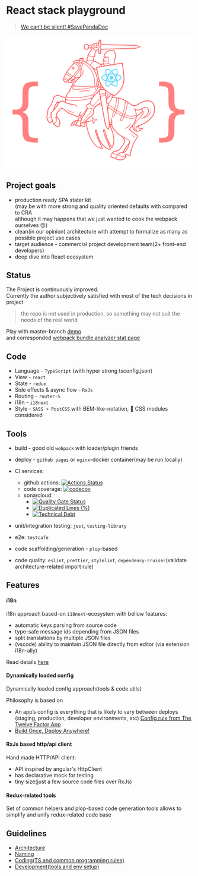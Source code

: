 # React stack playground

> [ We can’t be silent! #SavePandaDoc](https://savebelarusit.org/en/)

<img src="src/assets/big-logo.svg">

## Project goals

-   production ready SPA stater kit<br>
    (may be with more strong and quality oriented defaults with compared to CRA<br>
    although it may happens that we just wanted to cook the webpack ourselves 🙃)
-   clean(in our opinion) architecture with attempt to formalize as many as possible project use cases
-   target audience - commercial project development team(2+ front-end developers)
-   deep dive into React ecosystem

## Status

The Project is continuously improved.<br>
Currently the author subjectively satisfied with most of the tech decisions in project<br>

> the repo is not used in production, so something may not suit the needs of the real world

Play with master-branch [demo](https://rodmax.github.io/react-playground/#/)<br>
and corresponded [webpack bundle analyzer stat page](https://rodmax.github.io/react-playground/assets/bundles-report.html)

## Code

-   Language - `TypeScript` (with hyper strong tsconfig.json)
-   View - `react`
-   State - `redux`
-   Side effects & async flow - `RxJs`
-   Routing - `router-5`
-   i18n - `i18next`
-   Style - `SASS + PostCSS` with BEM-like-notation, 🤔 CSS modules considered

## Tools

-   build - good old `webpack` with loader/plugin friends
-   deploy - `github pages` or `nginx`-docker container(may be run locally)
-   CI services:

    -   github actions: [![Actions Status](https://github.com/rodmax/react-playground/workflows/ci/badge.svg)](https://github.com/rodmax/react-playground/actions)
    -   code coverage: [![codecov](https://codecov.io/gh/rodmax/react-playground/branch/master/graph/badge.svg)](https://codecov.io/gh/rodmax/react-playground)
    -   sonarcloud:
        -   [![Quality Gate Status](https://sonarcloud.io/api/project_badges/measure?project=rodmax_react-playground&metric=alert_status)](https://sonarcloud.io/dashboard?id=rodmax_react-playground)
        -   [![Duplicated Lines (%)](https://sonarcloud.io/api/project_badges/measure?project=rodmax_react-playground&metric=duplicated_lines_density)](https://sonarcloud.io/dashboard?id=rodmax_react-playground)
        -   [![Technical Debt](https://sonarcloud.io/api/project_badges/measure?project=rodmax_react-playground&metric=sqale_index)](https://sonarcloud.io/dashboard?id=rodmax_react-playground)

-   unit/integration testing: `jest`, `testing-library`
-   e2e: `testcafe`
-   code scaffolding/generation - `plop`-based
-   code quality: `eslint`, `prettier`, `stylelint`, `dependency-cruiser`(validate architecture-related import rule)

## Features

#### i18n

i18n approach based-on `i18next`-ecosystem with bellow features:

-   automatic keys parsing from source code
-   type-safe message ids depending from JSON files
-   split translations by multiple JSON files
-   (vscode) ability to maintain JSON file directly from editor (via extension i18n-ally)

Read details [here](./docs/i18n.md)

#### Dynamically loaded config

Dynamically loaded config approach(tools & code utils)

Philosophy is based on

-   An app’s config is everything that is likely to vary between deploys (staging, production, developer environments, etc)
    [Config rule from The Twelve Factor App](https://12factor.net/config)
-   [Build Once, Deploy Anywhere!](https://www.openshift.com/blog/build-once-deploy-anywhere)

#### RxJs based http/api client

Hand made HTTP/API client:

-   API inspired by angular's HttpClient
-   has declarative mock for testing
-   tiny size(just a few source code files over RxJs)

#### Redux-related tools

Set of common helpers and plop-based code generation tools allows to simplify and unify
redux-related code base

## Guidelines

-   [Architecture](docs/architecture.md)
-   [Naming](docs/naming.md)
-   [Coding(TS and common programming rules)](docs/coding.md)
-   [Development(tools and env setup)](docs/development.md)
